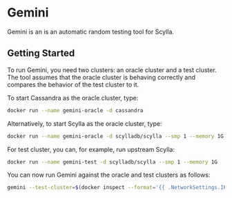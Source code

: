 # Gemini

Gemini is an is an automatic random testing tool for Scylla.

## Getting Started

To run Gemini, you need two clusters: an oracle cluster and a test cluster. The tool assumes that the oracle cluster is behaving correctly and compares the behavior of the test cluster to it.

To start Cassandra as the oracle cluster, type:

```sh
docker run --name gemini-oracle -d cassandra
```

Alternatively, to start Scylla as the oracle cluster, type:

```sh
docker run --name gemini-oracle -d scylladb/scylla --smp 1 --memory 1G
```

For test cluster, you can, for example, run upstream Scylla:

```sh
docker run --name gemini-test -d scylladb/scylla --smp 1 --memory 1G
```

You can now run Gemini against the oracle and test clusters as follows:

```sh
gemini --test-cluster=$(docker inspect --format='{{ .NetworkSettings.IPAddress }}' gemini-test) --oracle-cluster=$(docker inspect --format='{{ .NetworkSettings.IPAddress }}' gemini-oracle)
```
